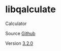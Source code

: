 # libqalculate

Calculator

Source [Github](https://github.com/Qalculate/libqalculate)

Version [3.2.0](https://github.com/Qalculate/libqalculate/releases/tag/v3.2.0)
